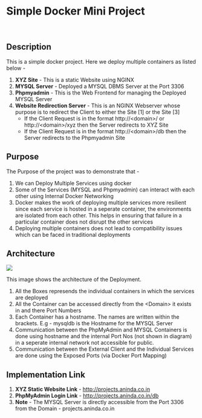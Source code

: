 <h1>Simple Docker Mini Project</h1>
<br>
<h2>Description</h2>

This is a simple docker project. Here we deploy multiple containers as listed below - 
<ol>
 <li><strong>XYZ Site</strong> - This is a static Website using NGINX</li>
 <li><strong>MYSQL Server</strong> - Deployed a MYSQL DBMS Server at the Port 3306</li>
 <li><strong>Phpmyadmin</strong> - This is the Web Frontend for managing the Deployed MYSQL Server</strong>
 <li>
<strong>Website Redirection Server</strong> - This is an NGINX Webserver whose purpose is to redirect the Client to either the Site [1] or the Site [3]
	<ul>
		<li>If the Client Request is in the format http://&lt;domain&gt;/ or http://&lt;domain&gt;/xyz then the Server redirects to XYZ Site</li>
		<li>If the Client Request is in the format http://&lt;domain&gt;/db then the Server redirects to the Phpmyadmin Site</li>
	</ul>
</li>
</ol>
<h2>Purpose</h2>

The Purpose of the project was to demonstrate that - 
<ol>
	<li>We can Deploy Multiple Services using docker</li>
	<li>Some of the Services (MYSQL and Phpmyadmin) can interact with each other using Internal Docker Networking</li>
	<li>Docker makes the work of deploying multiple services more resilient since each service is hosted in a seperate container, the environments are isolated from each other. This helps in ensuring that failure in a particular container does not disrupt the other services</li>
	<li>Deploying multiple containers does not lead to compatibility issues which can be faced in traditional deployments</li>
</ol>

<h2>Architecture</h2>
<img src="https://i.imgur.com/ve15ePj.png">

This image shows the architecture of the Deployment.
<ol>
<li>All the Boxes represends the individual containers in which the services are deployed</li>
<li>All the Container can be accessed directly from the &lt;Domain&gt; it exists in and there Port Numbers</li>
<li>Each Container has a hostname. The names are written within the brackets. E.g - mysqldb is the Hostname for the MYSQL Server</li>
<li>Communication between the PhpMyAdmin and MYSQL Containers is done using hostname and the internal Port Nos (not shown in diagram) in a seperate internal network not accessible for public.</li>
<li>Communication between the External Client and the Individual Services are done using the Exposed Ports (via Docker Port Mapping)</li>
</ol>
<h2>Implementation Link</h2>
<ol>
<li><strong>XYZ Static Website Link</strong> - <a href="http://projects.aninda.co.in">http://projects.aninda.co.in</a></li>
<li><strong>PhpMyAdmin Login Link</strong> - <a href="http://projects.aninda.co.in/db">http://projects.aninda.co.in/db</a></li>
<li><strong>Note</strong> - The MYSQL Server is directly accessible from the Port 3306 from the Domain - projects.aninda.co.in</li>
</ol>
